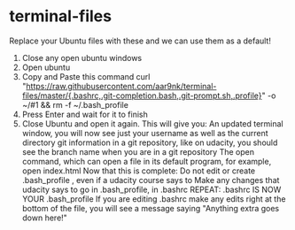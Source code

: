 # terminal-files
Replace your Ubuntu files with these and we can use them as a default!

1. Close any open ubuntu windows
2. Open ubuntu
3. Copy and Paste this command
curl "https://raw.githubusercontent.com/aar9nk/terminal-files/master/{.bashrc,.git-completion.bash,.git-prompt.sh,.profile}" -o ~/#1 && rm -f ~/.bash_profile
4. Press Enter and wait for it to finish
5. Close Ubuntu and open it again.
This will give you:
An updated terminal window, you will now see just your username as well as the current directory git information in a git repository, like on udacity, you should see the branch name when you are in a git repository
The open command, which can open a file in its default program, for example, open index.html
Now that this is complete:
Do not edit or create .bash_profile , even if a udacity course says to
Make any changes that udacity says to go in .bash_profile, in .bashrc
REPEAT: .bashrc IS NOW YOUR .bash_profile
If you are editing .bashrc  make any edits right at the bottom of the file, you will see a message saying "Anything extra goes down here!"
